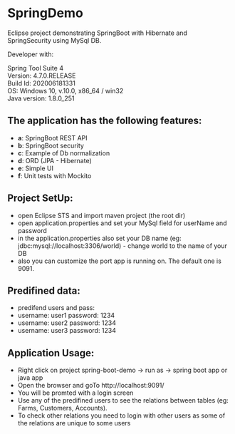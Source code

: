 # SpringDemo

Eclipse project demonstrating SpringBoot with Hibernate and SpringSecurity using MySql DB. 

Developer with:

Spring Tool Suite 4 <br />
Version: 4.7.0.RELEASE<br />
Build Id: 202006181331<br />
OS: Windows 10, v.10.0, x86_64 / win32<br />
Java version: 1.8.0_251<br />


The application has the following features:
-----------
- **a**: SpringBoot REST API
- **b**: SpringBoot security
- **c**: Example of Db normalization
- **d**: ORD (JPA - Hibernate)
- **e**: Simple UI
- **f**: Unit tests with Mockito


Project SetUp:
-----------
* open Eclipse STS and import maven project (the root dir)
* open application.properties and set your MySql field for userName and password
* in the application.properties also set your DB name (eg: jdbc:mysql://localhost:3306/world) - change world to the name of your DB
* also you can customize the port app is running on. The default one is 9091.


Predifined data:
-----------
- predifend users and pass:
- username: user1  password: 1234
- username: user2  password: 1234
- username: user3  password: 1234


Application Usage:
-----------
* Right click on project spring-boot-demo -> run as -> spring boot app or java app
* Open the browser and goTo http://localhost:9091/
* You will be promted with a login screen
* Use any of the predifined users to see the relations between tables (eg: Farms, Customers, Accounts).
* To check other relations you need to login with other users as some of the relations are unique to some users


